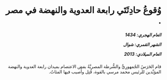 <h1 dir="rtl">وُقوعُ حادِثَتَي رابعة العدوية والنهضة في مصر .</h1>

<h5 dir="rtl">العام الهجري:  1434

الشهر القمري: شوال

العام الميلادي: 2013</h5>

<p dir="rtl">قام الحَرَسُ الجُمهورِيُّ والشُّرطة المصريَّةُ بفض الاعتصام بميدان رابعة العدوية والنهضة المؤيِّدين للرئيس محمد مرسي بالقوة، قُتِل وأُصيب فيها المئاتُ.</p></br>

